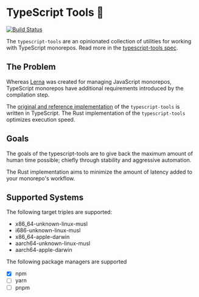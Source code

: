 # TypeScript Tools 🦀

[![Build Status]](https://github.com/typescript-tools/rust-implementation/actions/workflows/release.yml)

[build status]: https://github.com/typescript-tools/rust-implementation/actions/workflows/release.yml/badge.svg?event=push

The `typescript-tools` are an opinionated collection of utilities for working with
TypeScript monorepos. Read more in the [typescript-tools spec].

[typescript-tools spec]: https://github.com/typescript-tools/spec

## The Problem

Whereas [Lerna] was created for managing JavaScript monorepos, TypeScript monorepos have
additional requirements introduced by the compilation step.

The [original and reference implementation] of the `typescript-tools` is written in
TypeScript. The Rust implementation of the `typescript-tools` optimizes execution
speed.

[lerna]: https://github.com/lerna/lerna
[original and reference implementation]: https://github.com/typescript-tools/typescript-tools

## Goals

The goals of the typescript-tools are to give back the maximum amount of human time
possible; chiefly through stability and aggressive automation.

The Rust implementation aims to minimize the amount of latency added to your monorepo's
workflow.

## Supported Systems

The following target triples are supported:

- x86_64-unknown-linux-musl
- i686-unknown-linux-musl
- x86_64-apple-darwin
- aarch64-unknown-linux-musl
- aarch64-apple-darwin

The following package managers are supported

- [x] npm
- [ ] yarn
- [ ] pnpm
